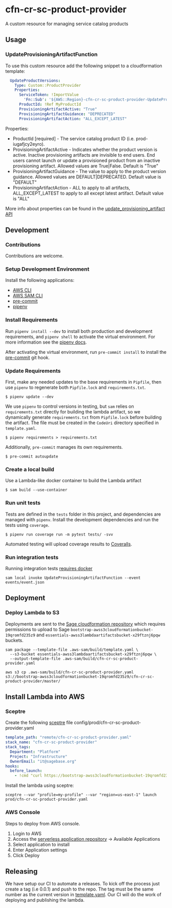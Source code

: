 # cfn-cr-sc-product-provider
A custom resource for managing service catalog products

## Usage

### UpdateProvisioningArtifactFunction

To use this custom resource add the following snippet to a cloudformation template:
```yaml
  UpdateProductVersions:
    Type: Custom::ProductProvider
    Properties:
      ServiceToken: !ImportValue
        'Fn::Sub': '${AWS::Region}-cfn-cr-sc-product-provider-UpdateProvisioningArtifactFunctionArn'
      ProductId: !Ref MyProductId
      ProvisioningArtifactActive: "True"
      ProvisioningArtifactGuidance: "DEPRECATED"
      ProvisioningArtifactAction: "ALL_EXCEPT_LATEST"
```

Properties:
* ProductId [required] - The service catalog product ID (i.e. prod-iugafjcy2eyro).
* ProvisioningArtifactActive - Indicates whether the product version is active.
  Inactive provisioning artifacts are invisible to end users. End users cannot launch
  or update a provisioned product from an inactive provisioning artifact. Allowed
  values are True|False.  Default is "True"
* ProvisioningArtifactGuidance - The value to apply to the product version guidance.
  Allowed values are DEFAULT|DEPRECATED.  Default value is "DEFAULT"
* ProvisioningArtifactAction - ALL to apply to all artifacts, ALL_EXCEPT_LATEST to
  apply to all except latest artifact.  Default value is "ALL"

More info about properties can be found in the
[update_provisioning_artifact API](https://boto3.amazonaws.com/v1/documentation/api/latest/reference/services/servicecatalog.html#ServiceCatalog.Client.update_provisioning_artifact)

## Development

### Contributions
Contributions are welcome.

### Setup Development Environment

Install the following applications:
* [AWS CLI](https://github.com/aws/aws-cli)
* [AWS SAM CLI](https://github.com/aws/aws-sam-cli)
* [pre-commit](https://github.com/pre-commit/pre-commit)
* [pipenv](https://github.com/pypa/pipenv)

### Install Requirements

Run `pipenv install --dev` to install both production and development
requirements, and `pipenv shell` to activate the virtual environment. For more
information see the [pipenv docs](https://pipenv.pypa.io/en/latest/).

After activating the virtual environment, run `pre-commit install` to install
the [pre-commit](https://pre-commit.com/) git hook.

### Update Requirements

First, make any needed updates to the base requirements in `Pipfile`, then use
`pipenv` to regenerate both `Pipfile.lock` and `requirements.txt`.

```shell script
$ pipenv update --dev
```

We use `pipenv` to control versions in testing, but `sam` relies on
`requirements.txt` directly for building the lambda artifact, so we dynamically
generate `requirements.txt` from `Pipfile.lock` before building the artifact.
The file must be created in the `CodeUri` directory specified in
`template.yaml`.

```shell script
$ pipenv requirements > requirements.txt
```

Additionally, `pre-commit` manages its own requirements.

```shell script
$ pre-commit autoupdate
```

### Create a local build

Use a Lambda-like docker container to build the Lambda artifact

```shell script
$ sam build --use-container
```

### Run unit tests

Tests are defined in the `tests` folder in this project, and dependencies are
managed with `pipenv`. Install the development dependencies and run the tests
using `coverage`.

```shell script
$ pipenv run coverage run -m pytest tests/ -svv
```

Automated testing will upload coverage results to [Coveralls](coveralls.io).

### Run integration tests

Running integration tests
[requires docker](https://docs.aws.amazon.com/serverless-application-model/latest/developerguide/sam-cli-command-reference-sam-local-start-api.html)

```shell script
sam local invoke UpdateProvisioningArtifactFunction --event events/event.json
```

## Deployment

### Deploy Lambda to S3
Deployments are sent to the
[Sage cloudformation repository](https://bootstrap-awss3cloudformationbucket-19qromfd235z9.s3.amazonaws.com/index.html)
which requires permissions to upload to Sage
`bootstrap-awss3cloudformationbucket-19qromfd235z9` and
`essentials-awss3lambdaartifactsbucket-x29ftznj6pqw` buckets.

```shell script
sam package --template-file .aws-sam/build/template.yaml \
  --s3-bucket essentials-awss3lambdaartifactsbucket-x29ftznj6pqw \
  --output-template-file .aws-sam/build/cfn-cr-sc-product-provider.yaml

aws s3 cp .aws-sam/build/cfn-cr-sc-product-provider.yaml s3://bootstrap-awss3cloudformationbucket-19qromfd235z9/cfn-cr-sc-product-provider/master/
```

## Install Lambda into AWS

### Sceptre
Create the following [sceptre](https://github.com/Sceptre/sceptre) file
config/prod/cfn-cr-sc-product-provider.yaml

```yaml
template_path: "remote/cfn-cr-sc-product-provider.yaml"
stack_name: "cfn-cr-sc-product-provider"
stack_tags:
  Department: "Platform"
  Project: "Infrastructure"
  OwnerEmail: "it@sagebase.org"
hooks:
  before_launch:
    - !cmd "curl https://bootstrap-awss3cloudformationbucket-19qromfd235z9.s3.amazonaws.com/cfn-cr-sc-product-provider/master/cfn-cr-sc-product-provider.yaml --create-dirs -o templates/remote/cfn-cr-sc-product-provider.yaml"
```

Install the lambda using sceptre:
```shell script
sceptre --var "profile=my-profile" --var "region=us-east-1" launch prod/cfn-cr-sc-product-provider.yaml
```

### AWS Console
Steps to deploy from AWS console.

1. Login to AWS
2. Access the
[serverless application repository](https://console.aws.amazon.com/serverlessrepo)
-> Available Applications
3. Select application to install
4. Enter Application settings
5. Click Deploy

## Releasing

We have setup our CI to automate a releases.  To kick off the process just create
a tag (i.e 0.0.1) and push to the repo.  The tag must be the same number as the current
version in [template.yaml](template.yaml).  Our CI will do the work of deploying and publishing
the lambda.
